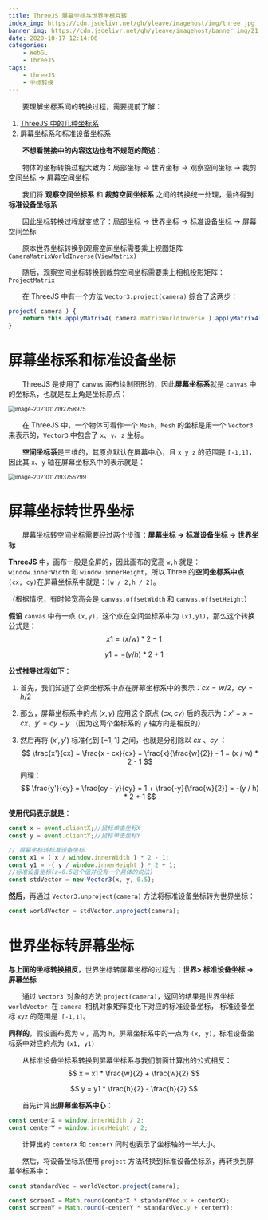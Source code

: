 ```yaml
---
title: ThreeJS 屏幕坐标与世界坐标互转
index_img: https://cdn.jsdelivr.net/gh/yleave/imagehost/img/three.jpg
banner_img: https://cdn.jsdelivr.net/gh/yleave/imagehost/banner_img/21.jpg
date: 2020-10-17 12:14:06
categories:
    - WebGL
    - ThreeJS
tags:
    - threeJS
    - 坐标转换
---
```




&emsp;&emsp;要理解坐标系间的转换过程，需要提前了解：

1. [ThreeJS 中的几种坐标系](https://yleave.top/2020/10/18/WebGL/%E5%9D%90%E6%A0%87%E7%B3%BB%E7%9B%B8%E5%85%B3%E7%9F%A5%E8%AF%86/)
2. 屏幕坐标系和标准设备坐标系



&emsp;&emsp;**不想看链接中的内容这边也有不规范的简述**：

&emsp;&emsp;物体的坐标转换过程大致为：局部坐标 -> 世界坐标 -> 观察空间坐标 -> 裁剪空间坐标 -> 屏幕空间坐标

&emsp;&emsp;我们将 **观察空间坐标系** 和 **裁剪空间坐标系** 之间的转换统一处理，最终得到 **标准设备坐标系**

&emsp;&emsp;因此坐标转换过程就变成了：局部坐标 -> 世界坐标 -> 标准设备坐标 -> 屏幕空间坐标



&emsp;&emsp;原本世界坐标转换到观察空间坐标需要乘上视图矩阵 `CameraMatrixWorldInverse(ViewMatrix)` 

&emsp;&emsp;随后，观察空间坐标转换到裁剪空间坐标需要乘上相机投影矩阵：`ProjectMatrix`

&emsp;&emsp;在 ThreeJS 中有一个方法 `Vector3.project(camera)` 综合了这两步：

```js
project( camera ) {
    return this.applyMatrix4( camera.matrixWorldInverse ).applyMatrix4( camera.projectionMatrix );
}
```

# 屏幕坐标系和标准设备坐标

&emsp;&emsp;ThreeJS 是使用了 `canvas` 画布绘制图形的，因此**屏幕坐标系**就是 `canvas` 中的坐标系，也就是左上角是坐标原点：

<img src="https://cdn.jsdelivr.net/gh/yleave/imagehost@master/img/image-20210117192758975.png" alt="image-20210117192758975" style="zoom:80%;" />

&emsp;&emsp;在 ThreeJS 中，一个物体可看作一个 `Mesh`，`Mesh` 的坐标是用一个 `Vector3` 来表示的，`Vector3` 中包含了 `x`、`y`、`z` 坐标。

&emsp;&emsp;**空间坐标系**是三维的，其原点默认在屏幕中心，且 `x y z` 的范围是 `[-1,1]`，因此其 `x`、`y` 轴在屏幕坐标系中的表示就是：

<img src="https://cdn.jsdelivr.net/gh/yleave/imagehost@master/img/image-20210117193755299.png" alt="image-20210117193755299" style="zoom:80%;" />

# 屏幕坐标转世界坐标

&emsp;&emsp;屏幕坐标转空间坐标需要经过两个步骤：**屏幕坐标 -> 标准设备坐标 -> 世界坐标**


**ThreeJS** 中，画布一般是全屏的，因此画布的宽高 `w,h` 就是：`window.innerWidth` 和 `window.innerHeight`，所以 Three 的**空间坐标系中点** `(cx, cy)`在屏幕坐标系中就是：`(w / 2,h / 2)`。

（根据情况，有时候宽高会是 `canvas.offsetWidth` 和 `canvas.offsetHeight`）

**假设** `canvas` 中有一点 `(x,y)`，这个点在空间坐标系中为 `(x1,y1)`，那么这个转换公式是：
$$
x1 = (x / w) * 2 - 1
$$

$$
y1 = -(y / h) * 2 + 1
$$

**公式推导过程如下**：

1. 首先，我们知道了空间坐标系中点在屏幕坐标系中的表示：$cx = w / 2$，$cy = h / 2$ 

2. 那么，屏幕坐标系中的点 $(x, y)$ 应用这个原点 $(cx, cy)$ 后的表示为：$x' = x - cx$，$y' = cy - y$ （因为这两个坐标系的 `y` 轴方向是相反的）

3. 然后再将 $(x', y')$ 标准化到 $[-1, 1]$ 之间，也就是分别除以 $cx$ 、$cy$ ：
   $$
   \frac{x'}{cx} = \frac{x - cx}{cx} = \frac{x}{\frac{w}{2}} - 1 = (x / w) * 2 - 1
   $$
   同理：
   $$
   \frac{y'}{cy} = \frac{cy - y}{cy} = 1 + \frac{-y}{\frac{w}{2}} = -(y / h) * 2 + 1
   $$

**使用代码表示就是**：

```js
const x = event.clientX;//鼠标单击坐标X
const y = event.clientY;//鼠标单击坐标Y

// 屏幕坐标转标准设备坐标
const x1 = ( x / window.innerWidth ) * 2 - 1;
const y1 = -( y / window.innerHeight ) * 2 + 1;
//标准设备坐标(z=0.5这个值并没有一个具体的说法)
const stdVector = new Vector3(x, y, 0.5);
```

**然后**，再通过 `Vector3.unproject(camera)` 方法将标准设备坐标转为世界坐标：

```js
const worldVector = stdVector.unproject(camera);
```

# 世界坐标转屏幕坐标

**与上面的坐标转换相反**，世界坐标转屏幕坐标的过程为：**世界> 标准设备坐标 -> 屏幕坐标**

&emsp;&emsp;通过 `Vector3 `对象的方法 `project(camera)`，返回的结果是世界坐标 `worldVector `在 `camera `相机对象矩阵变化下对应的标准设备坐标， 标准设备坐标 `xyz` 的范围是` [-1,1]`。

**同样的**，假设画布宽为 `w` ，高为 `h`，屏幕坐标系中的一点为 `(x, y)`，标准设备坐标系中对应的点为 `(x1, y1)`

&emsp;&emsp;从标准设备坐标系转换到屏幕坐标系与我们前面计算出的公式相反：
$$
x = x1 * \frac{w}{2} + \frac{w}{2}
$$

$$
y = y1 * \frac{h}{2} - \frac{h}{2}
$$

&emsp;&emsp;首先计算出**屏幕坐标系中心**：

```js
const centerX = window.innerWidth / 2;
const centerY = window.innerHeight / 2;
```

&emsp;&emsp;计算出的 `centerX` 和 `centerY` 同时也表示了坐标轴的一半大小。

&emsp;&emsp;然后，将设备坐标系使用 `project` 方法转换到标准设备坐标系，再转换到屏幕坐标系中：

```js
const standardVec = worldVector.project(camera);

const screenX = Math.round(centerX * standardVec.x + centerX);
const screenY = Math.round(-centerY * standardVec.y + centerY);
```




